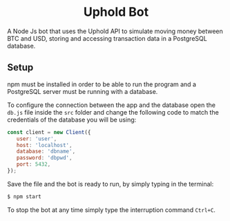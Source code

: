<h1 align="center">Uphold Bot</h1>

 A Node Js bot that uses the Uphold API to simulate moving money between BTC and USD, storing and accessing transaction data in a PostgreSQL database.

 ## Setup

 npm must be installed in order to be able to run the program and a PostgreSQL server must be running with a database.

 To configure the connection between the app and the database open the `db.js` file inside the `src` folder and change the following code to match the credentials of the database you will be using:

 ```js
const client = new Client({
    user: 'user',
    host: 'localhost',
    database: 'dbname',
    password: 'dbpwd',
    port: 5432,
});
```

Save the file and the bot is ready to run, by simply typing in the terminal: 

 ```sh
 $ npm start
 ```

 To stop the bot at any time simply type the interruption command `Ctrl+C`.





